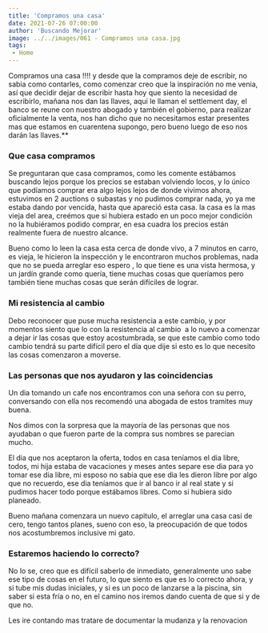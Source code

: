 ```yaml
---
title: 'Compramos una casa'
date: 2021-07-26 07:00:00
author: 'Buscando Mejorar'
image: ../../images/061 - Compramos una casa.jpg
tags:
 - Home
---
```

Compramos una casa !!!! y desde que la compramos deje de escribir, no sabia como contarles, como comenzar creo que la inspiración no me venia, así que decidir dejar de escribir hasta hoy que siento la necesidad de escribirlo, mañana nos dan las llaves, aquí le llaman el settlement day, el banco se reune con nuestro abogado y también el gobierno, para realizar oficialmente la venta, nos han dicho que no necesitamos estar presentes mas que estamos en cuarentena supongo, pero bueno luego de eso nos darán las llaves.**

### Que casa compramos

Se preguntaran que casa compramos, como les comente estábamos buscando lejos porque los precios se estaban volviendo locos, y lo único que podíamos comprar era algo lejos lejos de donde vivimos ahora, estuvimos en 2 auctions o subastas y no pudimos comprar nada, yo ya me estaba dando por vencida, hasta que apareció esta casa. la casa es la mas vieja del area, creémos que si hubiera estado en un poco mejor condición no la hubiéramos podido comprar, en esa cuadra los precios están realmente fuera de nuestro alcance.

Bueno como lo leen la casa esta cerca de donde vivo, a 7 minutos en carro, es vieja, le hicieron la inspección y le encontraron muchos problemas, nada que no se pueda arreglar eso espero , lo que tiene es una vista hermosa, y un jardín grande como quería, tiene muchas cosas que queríamos pero también tiene muchas cosas que serán difíciles de lograr.

### Mi resistencia al cambio

Debo reconocer que puse mucha resistencia a este cambio, y por momentos siento que lo con la resistencia al cambio  a lo nuevo a comenzar a dejar ir las cosas que estoy acostumbrada, se que este cambio como todo cambio tendrá su parte difícil pero el día que dije si esto es lo que necesito las cosas comenzaron a moverse.

### Las personas que nos ayudaron y las coincidencias

Un dia tomando un cafe nos encontramos con una señora con su perro, conversando con ella nos recomendó una abogada de estos tramites muy buena.

Nos dimos con la sorpresa que la mayoría de las personas que nos ayudaban o que fueron parte de la compra sus nombres se parecian mucho.

El dia que nos aceptaron la oferta, todos en casa teníamos el dia libre, todos, mi hija estaba de vacaciones y meses antes separe ese dia para yo tomar ese dia libre, mi esposo no sabia que ese dia les dieron libre por algo que no recuerdo, ese dia teníamos que ir al banco ir al real state y si pudimos hacer todo porque estábamos libres. Como si hubiera sido planeado.

Bueno mañana comenzara un nuevo capitulo, el arreglar una casa casi de cero, tengo tantos planes, sueno con eso, la preocupación de que todos nos acostumbremos inclusive mi gato.

### Estaremos haciendo lo correcto?

No lo se, creo que es difícil saberlo de inmediato, generalmente uno sabe ese tipo de cosas en el futuro, lo que siento es que es lo correcto ahora, y si tube mis dudas iniciales, y si es un poco de lanzarse a la piscina, sin saber si esta fría o no, en el camino nos iremos dando cuenta de que si y de que no.

Les ire contando mas tratare de documentar la mudanza y la renovacion
